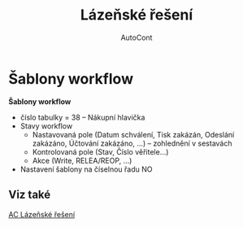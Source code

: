 ﻿---
    title: "Lázeňské řešení"
    author: AutoCont
    ms.date: 04/30/2018
    ms.topic: article
    ms.prod: dynamics-nav-2017
    ms.contentlocale: cs-cz
    ms.lasthandoff: 04/30/2018
---

# Šablony workflow
**Šablony workflow**
-	číslo tabulky = 38 – Nákupní hlavička
-	Stavy workflow	
	-	Nastavovaná pole (Datum schválení, Tisk zakázán, Odeslání zakázáno, Účtování zakázáno, …) – zohlednění v sestavách
	-	Kontrolovaná pole (Stav, Číslo věřitele…)
	-	Akce (Write, RELEA/REOP, …)
-	Nastavení šablony na číselnou řadu NO

## <a name="see-also"></a>Viz také
[AC Lázeňské řešení](ac-spa-solution.md)